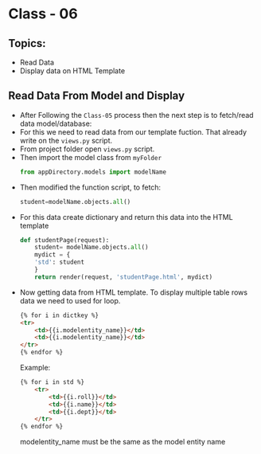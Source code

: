 # Class - 06

## Topics:
+ Read Data
+ Display data on HTML Template

## Read Data From Model and Display

+ After Following the `Class-05` process then the next step is to fetch/read data model/database:
+ For this we need to read data from our template fuction. That already write on the `views.py` script.
+ From project folder open `views.py` script. 
+ Then import the model class from `myFolder`
    ```python
    from appDirectory.models import modelName
    ```
+ Then modified the function script, to fetch:
    ```python
    student=modelName.objects.all()
    ```
+ For this data create dictionary and return this data into the HTML template
    ```python
    def studentPage(request):
        student= modelName.objects.all()
        mydict = {
        'std': student
        }
        return render(request, 'studentPage.html', mydict)
    ```
+ Now getting data from HTML template. To display multiple table rows data we need to used for loop.
    ```html
    {% for i in dictkey %}
    <tr>
        <td>{{i.modelentity_name}}</td>
        <td>{{i.modelentity_name}}</td>
    </tr>
    {% endfor %}
    ```
    Example:
    ```html
    {% for i in std %}
        <tr>
            <td>{{i.roll}}</td>
            <td>{{i.name}}</td>
            <td>{{i.dept}}</td>
        </tr>
    {% endfor %}
    ```
    modelentity_name must be the same as the model entity name


